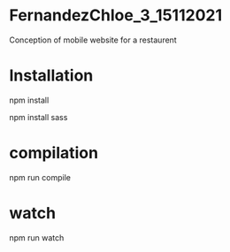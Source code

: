# FernandezChloe_3_15112021

Conception of mobile website for a restaurent

# Installation

npm install

npm install sass

# compilation

npm run compile

# watch

npm run watch
